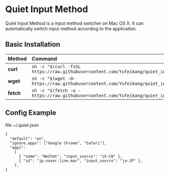 # Quiet Input Method

Quiet Input Method is a input method switcher on Mac OS X. It can automatically switch input method according to the application.

## Basic Installation

| Method    | Command                                                                                           |
|:----------|:--------------------------------------------------------------------------------------------------|
| **curl**  | `sh -c "$(curl -fsSL https://raw.githubusercontent.com/Yufeikang/quiet_input_method/master/install.sh)"` |
| **wget**  | `sh -c "$(wget -O- https://raw.githubusercontent.com/Yufeikang/quiet_input_method/master/install.sh)"`   |
| **fetch** | `sh -c "$(fetch -o - https://raw.githubusercontent.com/Yufeikang/quiet_input_method/master/install.sh)"` |

## Config Example

 file ~/.quiet.json

```
{
  "default": "en",
  "ignore_apps": ["Google Chrome", "Safari"],
  "apps":
    [
      { "name": "WeChat", "input_source": "zh-CN" },
      { "id": "jp.naver.line.mac", "input_source": "ja-JP" },
    ],
}

```
